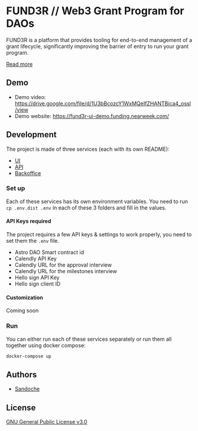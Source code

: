 # FUND3R // Web3 Grant Program for DAOs

FUND3R is a platform that provides tooling for end-to-end management of a grant lifecycle, significantly improving the barrier of entry to run your grant program.

[Read more](https://gov.near.org/t/demo-run-a-scalable-compliant-grant-program-on-top-of-your-dao/26640)

## Demo

- Demo video: https://drive.google.com/file/d/1U3bBcozcY1WxMQeIfZHANTBica4_ossl/view
- Demo website: https://fund3r-ui-demo.funding.nearweek.com/

## Development

The project is made of three services (each with its own README):

- [UI](/ui)
- [API](/api)
- [Backoffice](/backoffice)

### Set up

Each of these services has its own environment variables.
You need to run `cp .env.dist .env` in each of these 3 folders and fill in the values.

#### API Keys required

The project requires a few API keys & settings to work properly, you need to set them the `.env` file.

- Astro DAO Smart contract id
- Calendly API Key
- Calendly URL for the approval interview
- Calendly URL for the milestones interview
- Hello sign API Key
- Hello sign client ID

#### Customization

Coming soon

### Run

You can either run each of these services separately or run them all together using docker compose:

```bash
docker-compose up
```

## Authors

- [Sandoche](https://github.com/sandoche)

## License

[GNU General Public License v3.0](/LICENSE)
